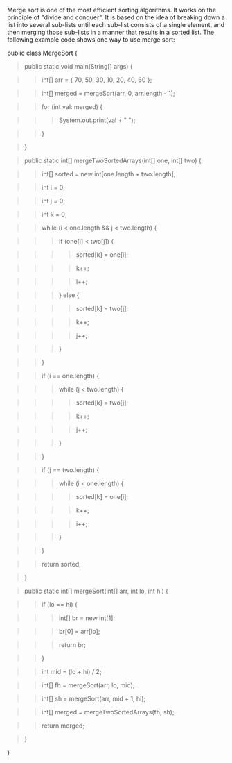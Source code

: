 Merge sort is one of the most efficient sorting algorithms. It works on
the principle of "divide and conquer". It is based on the idea of
breaking down a list into several sub-lists until each sub-list consists
of a single element, and then merging those sub-lists in a manner that
results in a sorted list. The following example code shows one way to
use merge sort:

public class MergeSort {

> public static void main(String\[\] args) {

> > int\[\] arr = { 70, 50, 30, 10, 20, 40, 60 };

> > int\[\] merged = mergeSort(arr, 0, arr.length - 1);

> > for (int val: merged) {

> > > System.out.print(val + \" \");

> > }

> }

> public static int\[\] mergeTwoSortedArrays(int\[\] one, int\[\] two) {

> > int\[\] sorted = new int\[one.length + two.length\];

> > int i = 0;

> > int j = 0;

> > int k = 0;

> > while (i \< one.length && j \< two.length) {

> > > if (one\[i\] \< two\[j\]) {

> > > > sorted\[k\] = one\[i\];

> > > > k++;

> > > > i++;

> > > } else {

> > > > sorted\[k\] = two\[j\];

> > > > k++;

> > > > j++;

> > > }

> > }

> > if (i == one.length) {

> > > while (j \< two.length) {

> > > > sorted\[k\] = two\[j\];

> > > > k++;

> > > > j++;

> > > }

> > }

> > if (j == two.length) {

> > > while (i \< one.length) {

> > > > sorted\[k\] = one\[i\];

> > > > k++;

> > > > i++;

> > > }

> > }

> > return sorted;

> }

> public static int\[\] mergeSort(int\[\] arr, int lo, int hi) {

> > if (lo == hi) {

> > > int\[\] br = new int\[1\];

> > > br\[0\] = arr\[lo\];

> > > return br;

> > }

> > int mid = (lo + hi) / 2;

> > int\[\] fh = mergeSort(arr, lo, mid);

> > int\[\] sh = mergeSort(arr, mid + 1, hi);

> > int\[\] merged = mergeTwoSortedArrays(fh, sh);

> > return merged;

> }

}